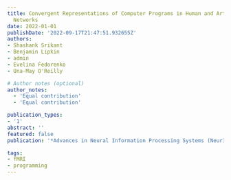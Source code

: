 ```yaml
---
title: Convergent Representations of Computer Programs in Human and Artificial Neural
  Networks
date: 2022-01-01
publishDate: '2022-09-17T21:47:51.932655Z'
authors:
- Shashank Srikant
- Benjamin Lipkin
- admin
- Evelina Fedorenko
- Una-May O'Reilly

# Author notes (optional)
author_notes:
  - 'Equal contribution'
  - 'Equal contribution'

publication_types:
- '1'
abstract: ''
featured: false
publication: '*Advances in Neural Information Processing Systems (NeurIPS)*'

tags:
- fMRI
- programming
---
```

